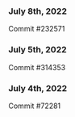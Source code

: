 ### July 8th, 2022

Commit #232571

### July 5th, 2022

Commit #314353


### July 4th, 2022

Commit #72281

